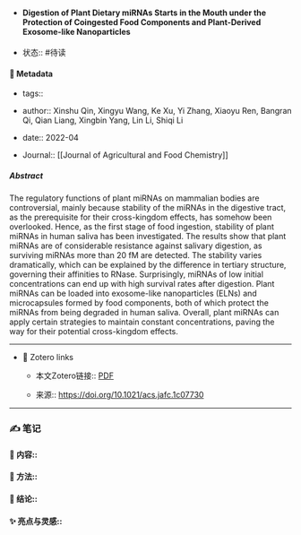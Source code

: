 - #### Digestion of Plant Dietary miRNAs Starts in the Mouth under the Protection of Coingested Food Components and Plant-Derived Exosome-like Nanoparticles

- 状态:: #待读

#### 🔢 Metadata

  - tags:: 

  - author:: Xinshu Qin, Xingyu Wang, Ke Xu, Yi Zhang, Xiaoyu Ren, Bangran Qi, Qian Liang, Xingbin Yang, Lin Li, Shiqi Li

  - date:: 2022-04

  - Journal:: [[Journal of Agricultural and Food Chemistry]]

##### Abstract
The regulatory functions of plant miRNAs on mammalian bodies are controversial, mainly because stability of the miRNAs in the digestive tract, as the prerequisite for their cross-kingdom effects, has somehow been overlooked. Hence, as the first stage of food ingestion, stability of plant miRNAs in human saliva has been investigated. The results show that plant miRNAs are of considerable resistance against salivary digestion, as surviving miRNAs more than 20 fM are detected. The stability varies dramatically, which can be explained by the difference in tertiary structure, governing their affinities to RNase. Surprisingly, miRNAs of low initial concentrations can end up with high survival rates after digestion. Plant miRNAs can be loaded into exosome-like nanoparticles (ELNs) and microcapsules formed by food components, both of which protect the miRNAs from being degraded in human saliva. Overall, plant miRNAs can apply certain strategies to maintain constant concentrations, paving the way for their potential cross-kingdom effects.

---
- 🔗 Zotero links 

  - 本文Zotero链接:: [PDF](zotero://select/library/items/SKKHTR3B)

  - 来源:: https://doi.org/10.1021/acs.jafc.1c07730

---

### ✍️ 笔记

  #### 📖 内容:: 
  
  #### 🧫 方法:: 
  
  #### 💽 结论:: 
  
  #### ✨ 亮点与灵感:: 

